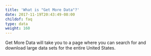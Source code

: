 ```yaml
---
title: 'What is "Get More Data"?'
date: 2017-11-19T20:43:49-08:00
childof: faq
type: data
weight: 160
---
```

Get More Data will take you to a page where you can search for and download large data sets for the entire United States.